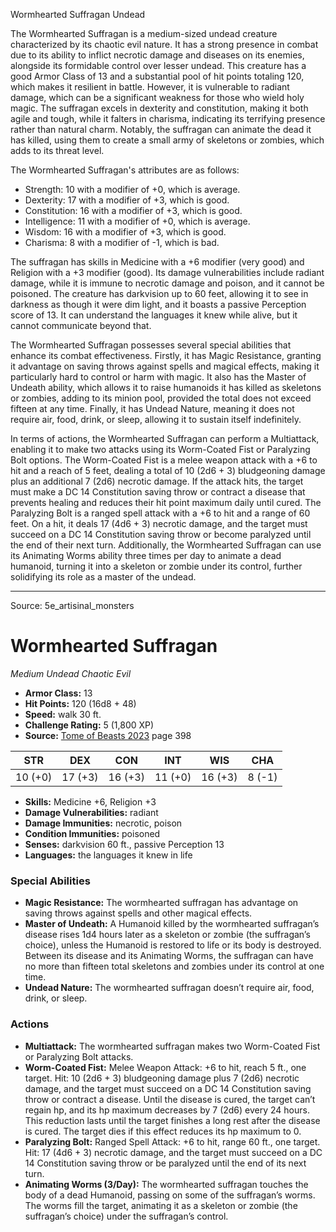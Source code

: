 <MonsterName/>Wormhearted Suffragan</MonsterName>
<CreatureType/>Undead</CreatureType>

<summary>The Wormhearted Suffragan is a medium-sized undead creature characterized by its chaotic evil nature. It has a strong presence in combat due to its ability to inflict necrotic damage and diseases on its enemies, alongside its formidable control over lesser undead. This creature has a good Armor Class of 13 and a substantial pool of hit points totaling 120, which makes it resilient in battle. However, it is vulnerable to radiant damage, which can be a significant weakness for those who wield holy magic. The suffragan excels in dexterity and constitution, making it both agile and tough, while it falters in charisma, indicating its terrifying presence rather than natural charm. Notably, the suffragan can animate the dead it has killed, using them to create a small army of skeletons or zombies, which adds to its threat level.</summary>

<detail>

The Wormhearted Suffragan's attributes are as follows: 
- Strength: 10 with a modifier of +0, which is average. 
- Dexterity: 17 with a modifier of +3, which is good. 
- Constitution: 16 with a modifier of +3, which is good. 
- Intelligence: 11 with a modifier of +0, which is average. 
- Wisdom: 16 with a modifier of +3, which is good. 
- Charisma: 8 with a modifier of -1, which is bad. 

The suffragan has skills in Medicine with a +6 modifier (very good) and Religion with a +3 modifier (good). Its damage vulnerabilities include radiant damage, while it is immune to necrotic damage and poison, and it cannot be poisoned. The creature has darkvision up to 60 feet, allowing it to see in darkness as though it were dim light, and it boasts a passive Perception score of 13. It can understand the languages it knew while alive, but it cannot communicate beyond that.

The Wormhearted Suffragan possesses several special abilities that enhance its combat effectiveness. Firstly, it has Magic Resistance, granting it advantage on saving throws against spells and magical effects, making it particularly hard to control or harm with magic. It also has the Master of Undeath ability, which allows it to raise humanoids it has killed as skeletons or zombies, adding to its minion pool, provided the total does not exceed fifteen at any time. Finally, it has Undead Nature, meaning it does not require air, food, drink, or sleep, allowing it to sustain itself indefinitely.

In terms of actions, the Wormhearted Suffragan can perform a Multiattack, enabling it to make two attacks using its Worm-Coated Fist or Paralyzing Bolt options. The Worm-Coated Fist is a melee weapon attack with a +6 to hit and a reach of 5 feet, dealing a total of 10 (2d6 + 3) bludgeoning damage plus an additional 7 (2d6) necrotic damage. If the attack hits, the target must make a DC 14 Constitution saving throw or contract a disease that prevents healing and reduces their hit point maximum daily until cured. The Paralyzing Bolt is a ranged spell attack with a +6 to hit and a range of 60 feet. On a hit, it deals 17 (4d6 + 3) necrotic damage, and the target must succeed on a DC 14 Constitution saving throw or become paralyzed until the end of their next turn. Additionally, the Wormhearted Suffragan can use its Animating Worms ability three times per day to animate a dead humanoid, turning it into a skeleton or zombie under its control, further solidifying its role as a master of the undead.</detail>



---

Source: 5e_artisinal_monsters

# Wormhearted Suffragan

*Medium* *Undead* *Chaotic Evil*

- **Armor Class:** 13
- **Hit Points:** 120 (16d8 + 48)
- **Speed:** walk 30 ft.
- **Challenge Rating:** 5 (1,800 XP)
- **Source:** [Tome of Beasts 2023](https://koboldpress.com/kpstore/product/tome-of-beasts-1-2023-edition/) page 398

| STR | DEX | CON | INT | WIS | CHA |
| --- | --- | --- | --- | --- | --- |
| 10 (+0) | 17 (+3) | 16 (+3) | 11 (+0) | 16 (+3) | 8 (-1) |

- **Skills:** Medicine +6, Religion +3
- **Damage Vulnerabilities:** radiant
- **Damage Immunities:** necrotic, poison
- **Condition Immunities:** poisoned
- **Senses:** darkvision 60 ft., passive Perception 13
- **Languages:** the languages it knew in life

### Special Abilities

- **Magic Resistance:** The wormhearted suffragan has advantage on saving throws against spells and other magical effects.
- **Master of Undeath:** A Humanoid killed by the wormhearted suffragan’s disease rises 1d4 hours later as a skeleton or zombie (the suffragan’s choice), unless the Humanoid is restored to life or its body is destroyed. Between its disease and its Animating Worms, the suffragan can have no more than fifteen total skeletons and zombies under its control at one time.
- **Undead Nature:** The wormhearted suffragan doesn’t require air, food, drink, or sleep.

### Actions

- **Multiattack:** The wormhearted suffragan makes two Worm-Coated Fist or Paralyzing Bolt attacks.
- **Worm-Coated Fist:** Melee Weapon Attack: +6 to hit, reach 5 ft., one target. Hit: 10 (2d6 + 3) bludgeoning damage plus 7 (2d6) necrotic damage, and the target must succeed on a DC 14 Constitution saving throw or contract a disease. Until the disease is cured, the target can’t regain hp, and its hp maximum decreases by 7 (2d6) every 24 hours. This reduction lasts until the target finishes a long rest after the disease is cured. The target dies if this effect reduces its hp maximum to 0.
- **Paralyzing Bolt:** Ranged Spell Attack: +6 to hit, range 60 ft., one target. Hit: 17 (4d6 + 3) necrotic damage, and the target must succeed on a DC 14 Constitution saving throw or be paralyzed until the end of its next turn.
- **Animating Worms (3/Day):** The wormhearted suffragan touches the body of a dead Humanoid, passing on some of the suffragan’s worms. The worms fill the target, animating it as a skeleton or zombie (the suffragan’s choice) under the suffragan’s control.


